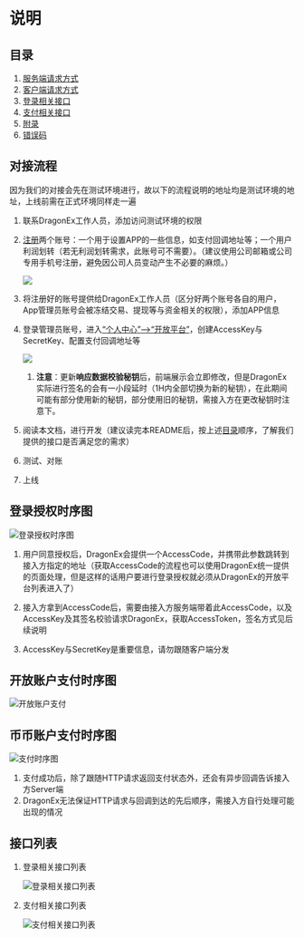 # 说明

## 目录

1. [服务端请求方式](./docs/cn/1.服务端请求方式.md)
2. [客户端请求方式](./docs/cn/2.客户端请求方式.md)
3. [登录相关接口](./docs/cn/3.登录相关接口.md)
4. [支付相关接口](./docs/cn/4.支付相关接口.md)
5. [附录](./docs/cn/5.附录.md)
6. [错误码](./docs/cn/6.错误码.md)

## 对接流程

因为我们的对接会先在测试环境进行，故以下的流程说明的地址均是测试环境的地址，上线前需在正式环境同样走一遍

1. 联系DragonEx工作人员，添加访问测试环境的权限

2. [注册](https://test.dragonex.co/zh-hans/account/register)两个账号：一个用于设置APP的一些信息，如支付回调地址等；一个用户利润划转（若无利润划转需求，此账号可不需要）。（建议使用公司邮箱或公司专用手机号注册，避免因公司人员变动产生不必要的麻烦。）
   
    ![](./docs/cn/images/注册.png)

3. 将注册好的账号提供给DragonEx工作人员（区分好两个账号各自的用户，App管理员账号会被冻结交易、提现等与资金相关的权限），添加APP信息

4. 登录管理员账号，进入[“个人中心”-->“开放平台”](https://test.dragonex.co/zh-hans/asset/open/app)，创建AccessKey与SecretKey、配置支付回调地址等

    ![](./docs/cn/images/配置APP信息.png)

    1. **注意**：更新**响应数据校验秘钥**后，前端展示会立即修改，但是DragonEx实际进行签名的会有一小段延时（1H内全部切换为新的秘钥），在此期间可能有部分使用新的秘钥，部分使用旧的秘钥，需接入方在更改秘钥时注意下。

5. 阅读本文档，进行开发（建议读完本README后，按上述[目录](#目录)顺序，了解我们提供的接口是否满足您的需求）

6. 测试、对账

7. 上线

## 登录授权时序图

![登录授权时序图](./docs/cn/images/DragonEx开放平台-登录授权流程图.png)

 1. 用户同意授权后，DragonEx会提供一个AccessCode，并携带此参数跳转到接入方指定的地址（获取AccessCode的流程也可以使用DragonEx统一提供的页面处理，但是这样的话用户要进行登录授权就必须从DragonEx的开放平台列表进入了）

 2. 接入方拿到AccessCode后，需要由接入方服务端带着此AccessCode，以及AccessKey及其签名校验请求DragonEx，获取AccessToken，签名方式见后续说明

 3. AccessKey与SecretKey是重要信息，请勿跟随客户端分发
   
## 开放账户支付时序图

![开放账户支付](./docs/cn/images/DragonEx开放平台-开放账户支付流程图.png)

## 币币账户支付时序图

![支付时序图](./docs/cn/images/DragonEx开放平台-通过H5支付时序图.png)

 1. 支付成功后，除了跟随HTTP请求返回支付状态外，还会有异步回调告诉接入方Server端
 2. DragonEx无法保证HTTP请求与回调到达的先后顺序，需接入方自行处理可能出现的情况

## 接口列表

1. 登录相关接口列表
   
    ![登录相关接口列表](./docs/cn/images/login_apis.svg)

2. 支付相关接口列表
   
    ![支付相关接口列表](./docs/cn/images/payment_apis.svg)

